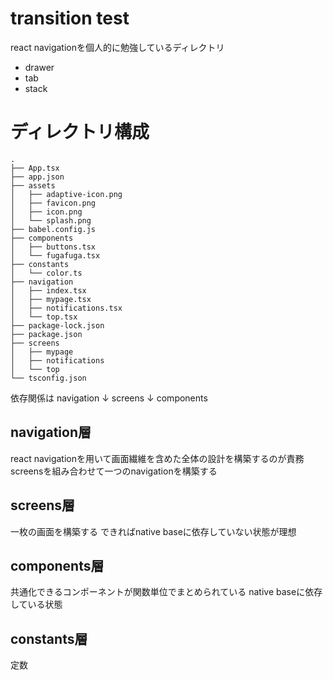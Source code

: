 # transition test

react navigationを個人的に勉強しているディレクトリ
- drawer
- tab
- stack

# ディレクトリ構成

```
.
├── App.tsx
├── app.json
├── assets
│   ├── adaptive-icon.png
│   ├── favicon.png
│   ├── icon.png
│   └── splash.png
├── babel.config.js
├── components
│   ├── buttons.tsx
│   └── fugafuga.tsx
├── constants
│   └── color.ts
├── navigation
│   ├── index.tsx
│   ├── mypage.tsx
│   ├── notifications.tsx
│   └── top.tsx
├── package-lock.json
├── package.json
├── screens
│   ├── mypage
│   ├── notifications
│   └── top
└── tsconfig.json
```
依存関係は
navigation
↓
screens
↓
components

## navigation層
react navigationを用いて画面繊維を含めた全体の設計を構築するのが責務
screensを組み合わせて一つのnavigationを構築する

## screens層
一枚の画面を構築する
できればnative baseに依存していない状態が理想

## components層
共通化できるコンポーネントが関数単位でまとめられている
native baseに依存している状態

## constants層
定数

